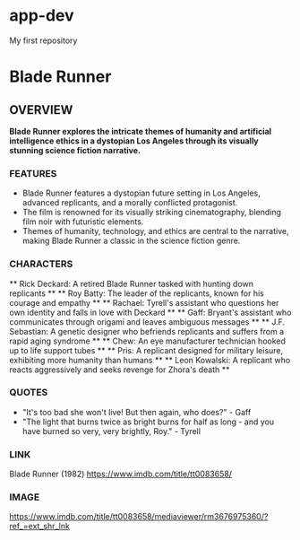 # app-dev
My first repository
# Blade Runner
## OVERVIEW
**Blade Runner explores the intricate themes of humanity and artificial intelligence ethics in a dystopian Los Angeles through its visually stunning science fiction narrative.**
### FEATURES
- Blade Runner features a dystopian future setting in Los Angeles, advanced replicants, and a morally conflicted protagonist.
- The film is renowned for its visually striking cinematography, blending film noir with futuristic elements.
- Themes of humanity, technology, and ethics are central to the narrative, making Blade Runner a classic in the science fiction genre.
### CHARACTERS
** Rick Deckard: A retired Blade Runner tasked with hunting down replicants **
** Roy Batty: The leader of the replicants, known for his courage and empathy **
** Rachael: Tyrell's assistant who questions her own identity and falls in love with Deckard **
** Gaff: Bryant's assistant who communicates through origami and leaves ambiguous messages **
** J.F. Sebastian: A genetic designer who befriends replicants and suffers from a rapid aging syndrome **
** Chew: An eye manufacturer technician hooked up to life support tubes **
** Pris: A replicant designed for military leisure, exhibiting more humanity than humans **
** Leon Kowalski: A replicant who reacts aggressively and seeks revenge for Zhora's death **
### QUOTES
- "It's too bad she won't live! But then again, who does?" - Gaff
- "The light that burns twice as bright burns for half as long - and you have burned so very, very brightly, Roy." - Tyrell
### LINK
Blade Runner (1982) https://www.imdb.com/title/tt0083658/
### IMAGE 
https://www.imdb.com/title/tt0083658/mediaviewer/rm3676975360/?ref_=ext_shr_lnk

  
